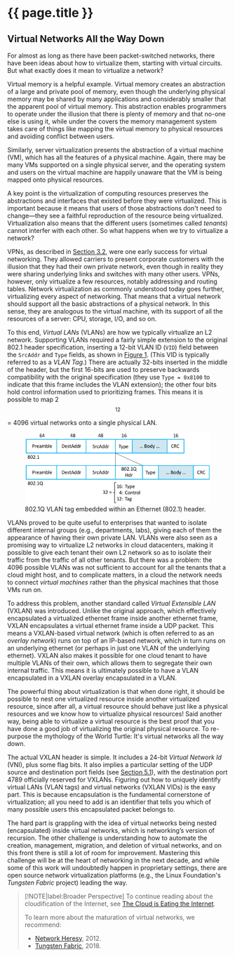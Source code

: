 # {{ page.title }}

## Virtual Networks All the Way Down

For almost as long as there have been packet-switched networks, there
have been ideas about how to virtualize them, starting with virtual
circuits. But what exactly does it mean to virtualize a network?
 
Virtual memory is a helpful example. Virtual memory creates an
abstraction of a large and private pool of memory, even though the
underlying physical memory may be shared by many applications
and considerably smaller that the apparent pool of virtual
memory. This abstraction enables programmers to operate under the
illusion that there is plenty of memory and that no-one else is using
it, while under the covers the memory management system takes care of
things like mapping the virtual memory to physical resources and
avoiding conflict between users.
 
Similarly, server virtualization presents the abstraction of a virtual
machine (VM), which has all the features of a physical machine. Again,
there may be many VMs supported on a single physical server, and the
operating system and users on the virtual machine are happily unaware
that the VM is being mapped onto physical resources.
 
A key point is the virtualization of computing resources preserves the
abstractions and interfaces that existed before they were virtualized.
This is important because it means that users of those abstractions
don't need to change—they see a faithful reproduction of the resource
being virtualized. Virtualization also means that the different users
(sometimes called *tenants*) cannot interfer with each other. So what
happens when we try to virtualize a network?
 
VPNs, as described in [Section 3.2](basic-ip.md), were one early
success for virtual networking. They allowed carriers to present
corporate customers with the illusion that they had their own private
network, even though in reality they were sharing underlying links and
switches with many other users.  VPNs, however, only virtualize a few
resources, notably addressing and routing tables. Network
virtualization as commonly understood today goes further, virtualizing
every aspect of networking. That means that a virtual network should
support all the basic abstractions of a physical network. In this
sense, they are analogous to the virtual machine, with its support of
all the resources of a server: CPU, storage, I/O, and so on.
 
To this end, *Virtual LANs* (VLANs) are how we typically virtualize an
L2 network. Supporting VLANs required a fairly simple extension to the
original 802.1 header specification, inserting a 12-bit VLAN ID
(`VID`) field between the `SrcAddr` and `Type` fields, as shown in
[Figure 1](#vlan). (This VID is typically referred to as a *VLAN Tag*.)
There are actually 32-bits inserted in the middle of the header, but
the first 16-bits are used to preserve backwards compatibility with
the original specification (they use `Type = 0x8100` to indicate that
this frame includes the VLAN extension); the other four bits hold
control information used to prioritizing frames. This means it is
possible to map 2$$^{12}$$ = 4096 virtual networks onto a single
physical LAN.

<figure class="line">
	<a id="vlan"></a>
	<img src="figures/impl/Slide4.png" width="500px"/>
	<figcaption>802.1Q VLAN tag embedded within an Ethernet (802.1) 
	header.</figcaption>
</figure>
 
VLANs proved to be quite useful to enterprises that wanted to isolate
different internal groups (e.g., departments, labs), giving each of
them the appearance of having their own private LAN. VLANs were also seen
as a promising way to virtualize L2 networks in cloud datacenters,
making it possible to give each tenant their own L2 network so as to
isolate their traffic from the traffic of all other tenants. But there
was a problem: the 4096 possible VLANs was not sufficient to account
for all the tenants that a cloud might host, and to complicate
matters, in a cloud the network needs to connect *virtual machines*
rather than the physical machines that those VMs run on.
 
To address this problem, another standard called *Virtual Extensible
LAN* (VXLAN) was introduced. Unlike the original approach, which
effectively encapsulated a virtualized ethernet frame inside another
ethernet frame, VXLAN encapsulates a virtual ethernet frame inside a
UDP packet. This means a VXLAN-based virtual network (which is often
referred to as an *overlay network*) runs on top of an IP-based
network, which in turn runs on an underlying ethernet (or perhaps in
just one VLAN of the underlying ethernet). VXLAN also makes it
possible for one cloud tenant to have multiple VLANs of their own,
which allows them to segregate their own internal traffic. This means
it is ultimately possible to have a VLAN encapsulated in a VXLAN overlay
encapsulated in a VLAN.

The powerful thing about virtualization is that when done
right, it should be possible to nest one virtualized resource inside
another virtualized resource, since after all, a virtual resource
should behave just like a physical resources and we know how to
virtualize physical resources! Said another way, being able to
virtualize a virtual resource is the best proof that you have done a
good job of virtualizing the original physical resource. To re-purpose
the mythology of the World Turtle: It's virtual networks all the way
down.
 
The actual VXLAN header is simple. It includes a 24-bit *Virtual
Network Id* (VNI), plus some flag bits. It also implies a particular
setting of the UDP source and destination port fields (see
[Section 5.1](../e2e/udp.md)), with the destination port 4789
officially reserved for VXLANs. Figuring out how to uniquely identify
virtual LANs (VLAN tags) and virtual networks (VXLAN VIDs) is the
easy part. This is because encapsulation is the fundamental
cornerstone of virtualization; all you need to add is an identifier
that tells you which of many possible users this encapsulated packet
belongs to.

The hard part is grappling with the idea of virtual networks being
nested (encapsulated) inside virtual networks, which is networking’s
version of recursion. The other challenge is understanding how to
automate the creation, management, migration, and deletion of virtual
networks, and on this front there is still a lot of room for improvement.
Mastering this challenge will be at the heart of networking in the next
decade, and while some of this work will undoubtedly happen in
proprietary settings, there are open source network virtualization
platforms (e.g., the Linux Foundation's *Tungsten Fabric* project)
leading the way.

> [!NOTE|label:Broader Perspective]
> To continue reading about the cloudification of the Internet, see
> [The Cloud is Eating the Internet](../scaling/trend.md).
>
> To learn more about the maturation of virtual networks, we recommend:
> * [Network Heresy](https://networkheresy.com/2012/05/31/network-virtualization/), 2012.
> * [Tungsten Fabric](https://tungstenfabric.github.io/website/), 2018. 
